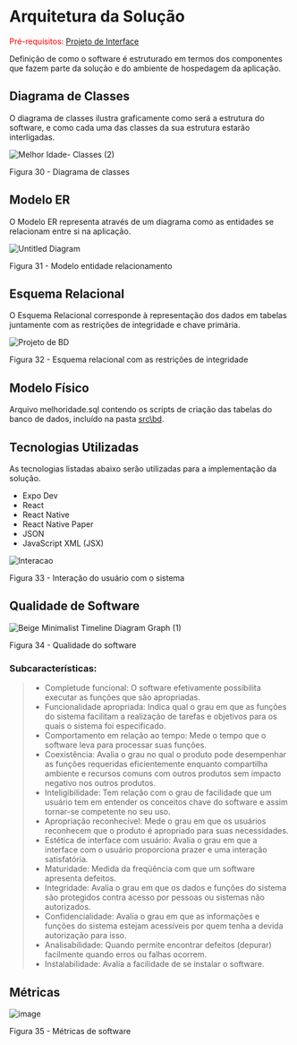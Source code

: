 # Arquitetura da Solução

<span style="color:red">Pré-requisitos: <a href="https://github.com/ICEI-PUC-Minas-PMV-ADS/pmv-ads-2023-1-e3-proj-mov-t4-melhor-idade/blob/main/docs/04-Projeto%20de%20Interface.md"> Projeto de Interface</a></span>

Definição de como o software é estruturado em termos dos componentes que fazem parte da solução e do ambiente de hospedagem da aplicação.

## Diagrama de Classes

O diagrama de classes ilustra graficamente como será a estrutura do software, e como cada uma das classes da sua estrutura estarão interligadas.

![Melhor Idade- Classes  (2)](https://github.com/ICEI-PUC-Minas-PMV-ADS/pmv-ads-2023-1-e3-proj-mov-t4-melhor-idade/assets/100734910/02178d7f-5344-4d02-a28c-5bb68a5f58d9)

Figura 30 - Diagrama de classes

## Modelo ER

O Modelo ER representa através de um diagrama como as entidades se relacionam entre si na aplicação.

![Untitled Diagram](https://user-images.githubusercontent.com/100742971/228888019-93c88dd9-4a50-4392-a1ea-a389628c8deb.png)

Figura 31 - Modelo entidade relacionamento

## Esquema Relacional

O Esquema Relacional corresponde à representação dos dados em tabelas juntamente com as restrições de integridade e chave primária.

![Projeto de BD](https://github.com/ICEI-PUC-Minas-PMV-ADS/pmv-ads-2023-1-e3-proj-mov-t4-melhor-idade/assets/100447878/1d04b440-1b70-4b5d-8ee6-c023f7f73927)


Figura 32 - Esquema relacional com as restrições de integridade

## Modelo Físico

Arquivo melhoridade.sql contendo os scripts de criação das tabelas do banco de dados, incluído na pasta <a href="https://github.com/ICEI-PUC-Minas-PMV-ADS/pmv-ads-2023-1-e3-proj-mov-t4-melhor-idade/tree/main/src">src\bd</a>.

## Tecnologias Utilizadas

As tecnologias listadas abaixo serão utilizadas para a implementação da solução.

* Expo Dev
* React
* React Native
* React Native Paper
* JSON
* JavaScript XML (JSX)

![Interacao](https://user-images.githubusercontent.com/100447878/227193733-c98bb22a-0916-4cce-b06c-5e0e3e3a8e1a.gif)

Figura 33 - Interação do usuário com o sistema

## Qualidade de Software

![Beige Minimalist Timeline Diagram Graph (1)](https://user-images.githubusercontent.com/100734910/224740162-b1e98ace-0fb5-46f1-af7a-52edf3474eea.png)

Figura 34 - Qualidade do software

### Subcaracterísticas:
> - Completude funcional: O software efetivamente possibilita executar as funções que são apropriadas.<br>
> - Funcionalidade apropriada: Indica qual o grau em que as funções do sistema facilitam a realização de tarefas e objetivos para os quais o sistema foi especificado.<br>
> - Comportamento em relação ao tempo: Mede o tempo que o software leva para processar suas funções.<br>
> - Coexistência: Avalia o grau no qual o produto pode desempenhar as funções requeridas eficientemente enquanto compartilha ambiente e recursos comuns com outros produtos sem impacto negativo nos outros produtos. <br>
> - Inteligibilidade: Tem relação com o grau de facilidade que um usuário tem em entender os conceitos chave do software e assim tornar-se competente no seu uso.<br>
> - Apropriação reconhecível: Mede o grau em que os usuários reconhecem que o produto é apropriado para suas necessidades. <br>
> - Estética de interface com usuário: Avalia o grau em que a interface com o usuário proporciona prazer e uma interação satisfatória. <br>
> - Maturidade: Medida da freqüência com que um software apresenta defeitos. <br>
> - Integridade: Avalia o grau em que os dados e funções do sistema são protegidos contra acesso por pessoas ou sistemas não autorizados. <br>
> - Confidencialidade: Avalia o grau em que as informações e funções do sistema estejam acessíveis por quem tenha a devida autorização para isso. <br>
> - Analisabilidade: Quando permite encontrar defeitos (depurar) facilmente quando erros ou falhas ocorrem.
> - Instalabilidade: Avalia a facilidade de se instalar o software.


## Métricas

![image](https://github.com/ICEI-PUC-Minas-PMV-ADS/pmv-ads-2023-1-e3-proj-mov-t4-melhor-idade/assets/100734910/d956a85a-57ed-40f5-a235-04772d10b058)

Figura 35 - Métricas de software

